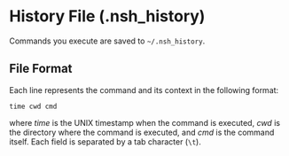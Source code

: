 # History File (.nsh_history)
Commands you execute are saved to `~/.nsh_history`.

## File Format
Each line represents the command and its context in the following format:

```
time cwd cmd
```

where *time* is the UNIX timestamp when the command is executed, *cwd*
is the directory where the command is executed, and *cmd* is the command
itself. Each field is separated by a tab character (`\t`).
